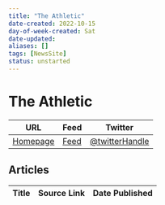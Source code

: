 ```yaml
---
title: "The Athletic"
date-created: 2022-10-15
day-of-week-created: Sat
date-updated: 
aliases: []
tags: [NewsSite]
status: unstarted
---
```


# The Athletic

URL | Feed | Twitter
-|-|-
[Homepage]() | [Feed]() | [@twitterHandle](https://twitter.com/) 


## Articles
| Title | Source Link | Date Published |
|---|---|---|


